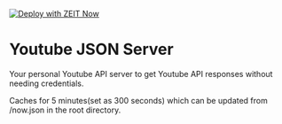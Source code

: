 [![Deploy with ZEIT Now](https://zeit.co/button)](https://zeit.co/new/project?template=https://github.com/ThatGuySam/youtube-json-server)


# Youtube JSON Server


Your personal Youtube API server to get Youtube API responses without needing credentials. 

Caches for 5 minutes(set as 300 seconds) which can be updated from /now.json in the root directory. 



